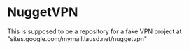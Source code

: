# NuggetVPN
This is supposed to be a repository for a fake VPN project at "sites.google.com/mymail.lausd.net/nuggetvpn"
